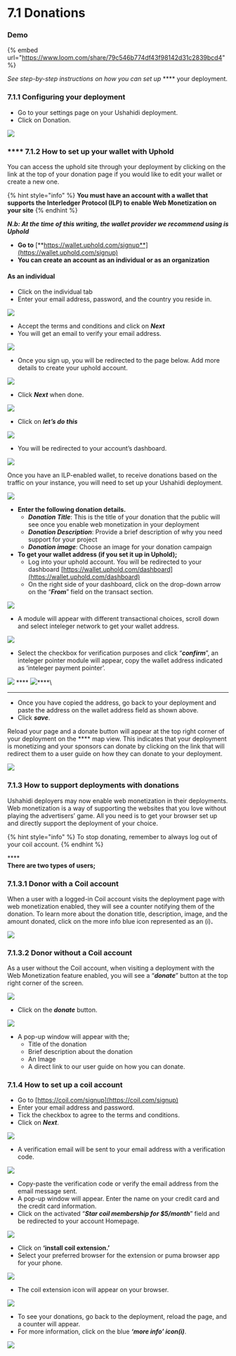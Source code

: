 # 7.1 Donations

### Demo

{% embed url="https://www.loom.com/share/79c546b774df43f98142d31c2839bcd4" %}

_See step-by-step instructions on how you can set up_ **** your deployment.

### **7.1.1 Configuring your deployment**

* Go to your settings page on your Ushahidi deployment.
* Click on Donation.

![](https://lh4.googleusercontent.com/s0rTTxLGGG-Ujh9RLUEAeAR22bpetEQPJ-Wr9L3CeU9ZJM4ERFU4\_x7x7nmAea0MphhhsMrQbYRhliXV4DvhK7zJ3z7N7QvyZ8GEkAYa9JFTItyB43Kn5X8pSobr7HI1cQ0w9l\_a)

### **** **7.1.2 How to set up your wallet with Uphold**

You can access the uphold site through your deployment by clicking on the link at the top of your donation page if you would like to edit your wallet or create a new one.

{% hint style="info" %}
**You must have an account with a wallet that supports the Interledger Protocol (ILP) to enable Web Monetization on your site**
{% endhint %}

_**N.b: At the time of this writing, the wallet provider we recommend using is Uphold**_

* **Go to** [**https://wallet.uphold.com/signup**](https://wallet.uphold.com/signup)
* **You can create an account as an individual or as an organization**

#### **As an individual**&#x20;

* Click on the individual tab
* Enter your email address, password, and the country you reside in.

![](https://lh6.googleusercontent.com/DyS463M7JnA5ZvPWuc7IQxe4dRcIc7bJxHRrDMimVoQoT\_MVaOo5-lK0PpoMS3u0G84KBtmhyEJihSHYOr6iZSMuXD6SYWELDnAa4sEl\_vHT2Lhvx-msW\_kDaFizEL\_64S8vJSSu)

* Accept the terms and conditions and click on _**Next**_
* You will get an email to verify your email address.

![](https://lh3.googleusercontent.com/-tdLP1I62RsVZiL97LoVTgZHU0yE1MWPjUWQuCmfbuG8mT66mCDybCvbWKhvsjkGvF7G8Vy2dnpBbgf1-ihnQuUyiUtChXcY0uCbQn1a-tqivW-UwaXrzdMK1lYUlUEOFHYp0Fqw)

* Once you sign up, you will be redirected to the page below. Add more details to create your uphold account.

![](https://lh5.googleusercontent.com/-waf9zQuGk\_7bnT4kDkjhOIFa5c8ESwlP\_A4QxIio\_Jw6onk\_B1BVrJkX5DGjZrBkqrHXE\_HxV0pDMCz-GYgwWLZMjrQSxK6kJfgORHsZ3renhZ1Z5LG7RssMN3422TE5oO0sH58)

* Click _**Next**_ when done.

![](https://lh3.googleusercontent.com/K4sh89\_hF6eMccaz4kpC2WISX4DpKmdLkNIZ6w9kl5SIJLQ-6lJJoHUgoNSaZ1awyXZ6RtNIqk3UTO57szNxbsZujiU1OzKDoGEgCNY6yjECM--H\_P2LqJdheTnIhCZ-SNyw52SR)

* &#x20;Click on _**let’s do this**_

![](https://lh4.googleusercontent.com/Zhk9mThIuBfdjFlhWSLw3Y4MB\_1NyUHQtMtnMBWJUiuudpVdDvAe8WMRhta8Iwbze6Cr-QuE6m-dSGPAImhPFHmyyInLpALzKzK9mSPtnvZPDW9OyEnfoMf7epDgtKsdOLSPi2ae)

* You will be redirected to your account’s dashboard.&#x20;

![](../.gitbook/assets/Wallet\_and\_Slack\_\_\_batcave\_\_\_Ushahidi.png)

Once you have an ILP-enabled wallet, to receive donations based on the traffic on your instance, you will need to set up your Ushahidi deployment.&#x20;

![](../.gitbook/assets/Settings\_-\_Ushahidi\_-\_Ushahidi.png)

* **Enter the following donation details.**
  * _**Donation Title**_: This is the title of your donation that the public will see once you enable web monetization in your deployment
  * _**Donation Description**_: Provide a brief description of why you need support for your project&#x20;
  * _**Donation image**_: Choose an image for your donation campaign
* **To get your wallet address (if you set it up in Uphold);**
  * Log into your uphold account. You will be redirected to your dashboard [https://wallet.uphold.com/dashboard](https://wallet.uphold.com/dashboard)
  * On the right side of your dashboard, click on the drop-down arrow on the “_**From**_” field on the transact section.

![](https://lh6.googleusercontent.com/m24W-rUn6VThlCZBUZECBLdmUCaymS12QdYy90eHL5mWlPZQZ7wCHr\_YD6SuufHNXbgpgCA\_bCipnhnMpYnFjXwNARDC8AS4-PBY5\_phbECCeAnln6z0K8dvJFFcYbU11u\_8BrJX)

* A module will appear with different transactional choices, scroll down and select inteleger network to get your wallet address.

![](https://lh3.googleusercontent.com/VGI1Qk86NZy67ruopD6HqCevSewoacyjeHEr7ZMSOZymTfDITYsrWVoyYODVRwqbvxuXd1kBJuQprMxX\_FmQ-KPx\_fW-cI5dRDtiinmtFKNPAT0KQPZ0FT4LQQRy713E6UvYgamw)

* Select the checkbox for verification purposes and click “_**confirm**_”, an inteleger pointer module will appear, copy the wallet address indicated as ‘inteleger payment pointer’.

![](https://lh6.googleusercontent.com/IgVZ3DvcHdXXsNQ71EK9xEdPee7h1yOzj7trGe3T-ls9y8zvZqHZ\_hwEu2X2RcBlk\_2aTBW3g75o17Jfvc9qroq9wqadD\_y1vxVK9SaTOq\_1NqtY7-RyLnspQTo2nPhNnKhMjKg6)   ****   ![](https://lh5.googleusercontent.com/Sx5L8uMS8KTL-MVGAih7-8RPYEO5kGM0k-lpvIgAxCwH3dnlKewEPFaUZhLloGonbz9yaTxFzaIqsy7lmAzLwI3j5jz5xO\_YTXXrOcAFf8zowzIjL2N2fygw4GA1-Y3ynLf8SDQ6)****\
****

* Once you have copied the address, go back to your deployment and paste the address on the wallet address field as shown above.
* Click _**save**_.

Reload your page and a donate button will appear at the top right corner of your deployment on the **** map view. This indicates that your deployment is monetizing and your sponsors can donate by clicking on the link that will redirect them to a user guide on how they can donate to your deployment.

![](https://lh6.googleusercontent.com/P-adjdx0wI3e46V0XJS6Ybg6MyChKzu12zVhIscjdv2R1ahuLRalHnMruZy7ibEQiQOzaTKcRamFdy60ZILhoKkctR6ZwQxL--aszacsBWcoEtuv\_GyFHIEeWZMRrJOMwh7oVVwM)

### **7.1.3 How to support deployments with donations**

Ushahidi deployers may now enable web monetization in their deployments. Web monetization is a way of supporting the websites that you love without playing the advertisers’ game. All you need is to get your browser set up and directly support the deployment of your choice.

{% hint style="info" %}
To stop donating, remember to always log out of your coil account.
{% endhint %}

****\
**There are two types of users;**

### **7.1.3.1 Donor with a Coil account**

When a user with a logged-in Coil account visits the deployment page with web monetization enabled, they will see a counter notifying them of the donation.  To learn more about the donation title, description, image, and the amount donated, click on the more info blue icon represented as an (i)**.**

![](https://lh5.googleusercontent.com/c4c8JZZLdDXB4AXC\_mC5r0FHbKMA7mKkc6tu\_a\_V0X\_WalBq5JBsTrM2FjReA3kw8B5m\_LDAejN2t7RIcxrKM671DIpK99CBTQWFpctOOykq\_khrpw8KtI6C\_iADvyM2yzOIf4lW)

### 7.1.3.2 **Donor without a Coil account**

As a user without the Coil account, when visiting a deployment with the Web Monetization feature enabled, you will see a “_**donate**_” button at the top right corner of the screen.

![](https://lh3.googleusercontent.com/dXMtdg6GFNiIHhrU63mmsw8koBfeNL2Fg-Q-nMrLOIqV-IJSStu-C3z02CKp-4CFqLEv\_qWFtNVi\_OM3L60guWar3ZFNnIxHx8gXrNpTQ1qsVWC-YO4xv\_VwMKo8MJwyJ7tG2T4H)

* Click on the _**donate**_ button.

![](../.gitbook/assets/Posts\_-\_Ushahidi.png)

* &#x20;A pop-up window will appear with the;
  * Title of the donation
  * Brief description about the donation&#x20;
  * An Image
  * A direct link to our user guide on how you can donate.

### **7.1.4 How to set up a coil account**

* Go to [https://coil.com/signup](https://coil.com/signup)
* Enter your email address and password.
* Tick the checkbox to agree to the terms and conditions.
* Click on _**Next**_.

![](https://lh6.googleusercontent.com/hMnm4d7keYcg-mGV-FI4ySBjOn6JHEjDGSDIF4RRBGSXt2bxRAv6-PmNxg3\_EbL\_P-Q8-5B7SG9WP-8GmJd7Xeykv67SkN0Bz5ae44\_b\_3DC3f0SEK1aNEmvxuvu8CyGj9o-AtRH)

* A verification email will be sent to your email address with a verification code.

![](https://lh4.googleusercontent.com/9tqPYZD8Hme4LC94drW0xr2Ull0JbMd8DTqMXGm7QX0PgFveBKUquEKPON4OPB\_E5CaiE0QzZUVwLRzU2cIPtZ9i3iHCMlvf9Tebqj2GOdaWTGRrw8B0NwKbyjYranft6Tt27pVD)

* Copy-paste the verification code or verify the email address from the email message sent.
* A pop-up window will appear. Enter the name on your credit card and the credit card information.
* Click on the activated “_**Star coil membership for $5/month**_” field and be redirected to your account Homepage.

![](https://lh3.googleusercontent.com/KbfyoLc9wV0tLBCs8ivW80JeFTKOn6038LL2VJhy\_bLjgguFvnM4ecZ\_Y2ejJsmSgmh-dycXfIi\_Qzv6ZhYpkp9FZiwVr4ycSbQfmvyl-Q9zVVH-lTGjXb6T0QV9y5\_aucxYdvwZ)

* Click on **‘install coil extension.’**
* Select your preferred browser for the extension or puma browser app for your phone.

![](https://lh6.googleusercontent.com/30GoOdLlhChQFIuweTAUmmEbEI3mG7txN1\_c-S8QaDQU\_KRJ1i3CspbWsDyWUQph4PNlZt7UgB1zpSD0obD9SjNb\_9QuiYsfDJ3GG3qZAxsH7L7urq7czVnFEzkq4WRmD8KmZW4n)

* The coil extension icon will appear on your browser.

![](https://lh4.googleusercontent.com/6-ib\_IuQkcPU-lFcOzULU3xMi3Hckx-r3O7KUiWVCcAA8DJBECw7yG2YVwOVaPKRw5Z7Al\_v9i7FkjD9Q7f0b8UIDP1m-vENy\_wRws-JmL2ZI64QfiYC6hqX9ucaGttq0suCss3l)

* To see your donations, go back to the deployment, reload the page, and a counter will appear.
* For more information, click on the blue _**‘more info’ icon(i)**_.

![](https://lh5.googleusercontent.com/c4c8JZZLdDXB4AXC\_mC5r0FHbKMA7mKkc6tu\_a\_V0X\_WalBq5JBsTrM2FjReA3kw8B5m\_LDAejN2t7RIcxrKM671DIpK99CBTQWFpctOOykq\_khrpw8KtI6C\_iADvyM2yzOIf4lW)

>

###
